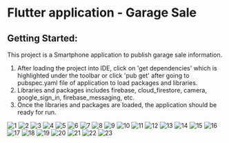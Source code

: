 # Flutter application - Garage Sale

## Getting Started:
This project is a Smartphone application to publish garage sale information.
1. After loading the project into IDE, click on 'get dependencies' which is highlighted under the toolbar or click
'pub get' after going to pubspec.yaml file of application to load packages and libraries.
2. Libraries and packages includes firebase, cloud_firestore, camera, google_sign_in, firebase_messaging, etc.
3. Once the libraries and packages are loaded, the application should be ready for run. 

![1](https://user-images.githubusercontent.com/91714626/209278448-fbd13903-ae63-4392-9d1a-12efc0722435.png)
![2](https://user-images.githubusercontent.com/91714626/209278545-f50f5270-685a-485e-a75f-f2845e8c1618.png)
![3](https://user-images.githubusercontent.com/91714626/209278656-e9de0c13-6c34-41f0-81ca-8fb971297772.png)
![4](https://user-images.githubusercontent.com/91714626/209278769-0b908f57-f84e-4763-88de-1163fe03a178.png)
![5](https://user-images.githubusercontent.com/91714626/209278907-18d23ee6-22bd-4938-bfa5-aa234b2b32e6.png)
![6](https://user-images.githubusercontent.com/91714626/209278974-cccdfcc1-ca35-42ac-8ec4-435fd371f71b.png)
![7](https://user-images.githubusercontent.com/91714626/209279049-843e311c-9716-43d0-beea-fe238de552f9.png)
![8](https://user-images.githubusercontent.com/91714626/209279110-5c55ed3f-24e2-4a64-9c19-7f3a1fb7aaa5.png)
![9](https://user-images.githubusercontent.com/91714626/209279188-f4544040-695b-4e17-a95e-4000c2e6fc4e.png)
![10](https://user-images.githubusercontent.com/91714626/209279613-e18fa83a-6d0e-48e3-94b0-7329de4d1c88.png)
![11](https://user-images.githubusercontent.com/91714626/209279671-bc2a5600-4c63-4bdf-9338-c12c9bf0ca68.png)
![12](https://user-images.githubusercontent.com/91714626/209279738-5ba9ac98-9887-43a1-bebc-9758f77fbe0a.png)
![13](https://user-images.githubusercontent.com/91714626/209279813-6a983197-9635-4341-92f9-7f04dc3417ed.png)
![14](https://user-images.githubusercontent.com/91714626/209279875-1c4ff196-07d8-49ae-9075-953240f71468.png)
![15](https://user-images.githubusercontent.com/91714626/209279932-c5a64641-6a8a-49a9-9638-6461ac662197.png)
![16](https://user-images.githubusercontent.com/91714626/209279994-6a0f3450-16ce-4968-bbc9-bdccac631cf9.png)
![17](https://user-images.githubusercontent.com/91714626/209280057-6f1c2e1c-26d2-458b-a70b-23b80ebf4db8.png)
![18](https://user-images.githubusercontent.com/91714626/209280129-4227b57b-a557-4acc-b118-2ce6584b1f19.png)
![19](https://user-images.githubusercontent.com/91714626/209280193-4b7fa337-3985-49a1-ab41-3bf16e88e2d8.png)
![20](https://user-images.githubusercontent.com/91714626/209280270-63e7da41-72eb-4b22-8360-cb9b420ab249.png)
![21](https://user-images.githubusercontent.com/91714626/209280330-cc034df1-96cc-4386-8f01-1a07e9926095.png)
![22](https://user-images.githubusercontent.com/91714626/209280472-412074f5-ddb9-4b70-b41e-93ef0205a709.png)
![23](https://user-images.githubusercontent.com/91714626/209280686-afd858c9-f841-48d0-9642-8839318a1014.png)







